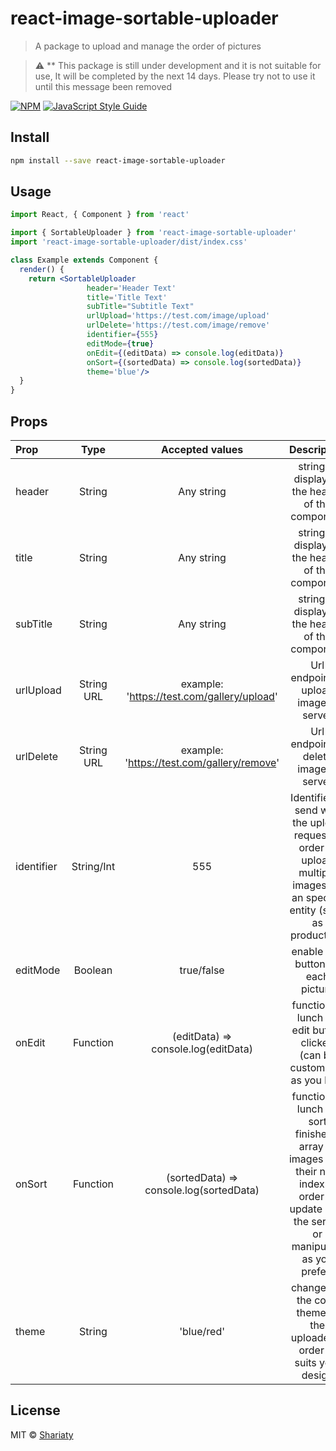 # react-image-sortable-uploader

> A package to upload and manage the order of pictures

> :warning: ** This package is still under development and it is not suitable for use, It will be completed by the next 14 days. Please try not to use it until this message been removed

[![NPM](https://img.shields.io/npm/v/react-image-sortable-uploader.svg)](https://www.npmjs.com/package/react-image-sortable-uploader) [![JavaScript Style Guide](https://img.shields.io/badge/code_style-standard-brightgreen.svg)](https://standardjs.com)

## Install

```bash
npm install --save react-image-sortable-uploader
```

## Usage

```jsx
import React, { Component } from 'react'

import { SortableUploader } from 'react-image-sortable-uploader'
import 'react-image-sortable-uploader/dist/index.css'

class Example extends Component {
  render() {
    return <SortableUploader
                 header='Header Text'
                 title='Title Text'
                 subTitle="Subtitle Text"
                 urlUpload='https://test.com/image/upload'
                 urlDelete='https://test.com/image/remove'
                 identifier={555}
                 editMode={true}
                 onEdit={(editData) => console.log(editData)}
                 onSort={(sortedData) => console.log(sortedData)}
                 theme='blue'/>
  }
}
```
## Props
| Prop       | Type       |  Accepted values  | Description   |
| :--------- |:----------:|:------------:|:--------------:|
| header     | String      | Any string |  string to display as the header of the component |
| title      | String      | Any string |  string to display as the header of the component |
| subTitle   | String      | Any string |  string to display as the header of the component |
| urlUpload  | String URL |  example: 'https://test.com/gallery/upload' |  Url endpoint to upload image in server |
| urlDelete  | String URL |  example: 'https://test.com/gallery/remove' |  Url endpoint to delete image in server |
| identifier | String/Int  |  555 |  Identifier to send with the upload request in order to upload multiple images for an specific entity (such as product_id) |
| editMode   | Boolean    |  true/false |  enable edit button on each picture |
| onEdit     | Function   |  (editData) => console.log(editData) | function to lunch on edit button clicked (can be customized as you like) |
| onSort     | Function   |  (sortedData) => console.log(sortedData) | function to lunch on sort finished ( array of images with their new index in order to update it on the server or manipulate as you prefer) |
| theme      | String      |  'blue/red' | change the the color theme of the uploader in order to suits your design |


## License

MIT © [Shariaty](https://github.com/Shariaty)
